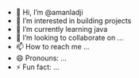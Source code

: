 - 👋 Hi, I’m @amanladji
- 👀 I’m interested in building projects
- 🌱 I’m currently learning java
- 💞️ I’m looking to collaborate on ...
- 📫 How to reach me ...
- 😄 Pronouns: ...
- ⚡ Fun fact: ...

<!---
amanladji/amanladji is a ✨ special ✨ repository because its `README.md` (this file) appears on your GitHub profile.
You can click the Preview link to take a look at your changes.
--->
